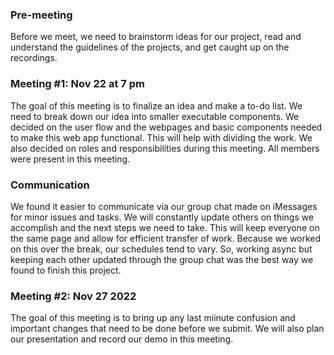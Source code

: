 ### Pre-meeting
Before we meet, we need to brainstorm ideas for our project, read and understand the guidelines of the projects, and get caught up on the recordings.

### Meeting #1: Nov 22 at 7 pm
The goal of this meeting is to finalize an idea and make a to-do list. We need to break down our idea into smaller executable components. We decided on the user flow and the webpages and basic components needed to make this web app functional. This will help with dividing the work. We also decided on roles and responsibilities during this meeting.
All members were present in this meeting.

### Communication
We found it easier to communicate via our group chat made on iMessages for minor issues and tasks. We will constantly update others on things we accomplish and the next steps we need to take. This will keep everyone on the same page and allow for efficient transfer of work. Because we worked on this over the break, our schedules tend to vary. So, working async but keeping each other updated through the group chat was the best way we found to finish this project.

### Meeting #2: Nov 27 2022
The goal of this meeting is to bring up any last miinute confusion and important changes that need to be done before we submit. We will also plan our presentation and record our demo in this meeting.
